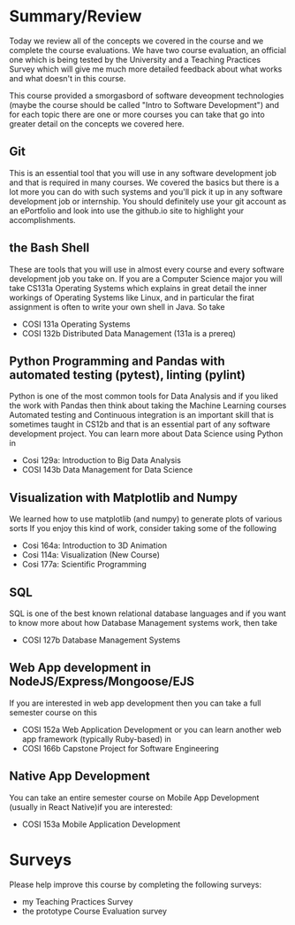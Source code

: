 # Summary/Review
Today we review all of the concepts we covered in the course and we complete the course evaluations.
We have two course evaluation, an official one which is being tested by the University and 
a Teaching Practices Survey which will give me much more detailed feedback about what works and what doesn't in this course.

This course provided a smorgasbord of software deveopment technologies (maybe the course should be called "Intro to Software Development")
and for each topic there are one or more courses you can take that go into greater detail on the concepts we covered here.

## Git
This is an essential tool that you will use in any software development job and that is required in many courses.
We covered the basics but there is a lot more you can do with such systems and you'll pick it up in any software
development job or internship. You should definitely use your git account as an ePortfolio and look into use the github.io
site to highlight your accomplishments.

## the Bash Shell
These are tools that you will use in almost every course and every software development job you take on. 
If you are a Computer Science major you will take CS131a Operating Systems which explains in great detail
the inner workings of Operating Systems like Linux, and in particular the firat assignment is often to write your 
own shell in Java. So take
* COSI 131a Operating Systems
* COSI 132b Distributed Data Management (131a is a prereq)


## Python Programming and Pandas with automated testing (pytest), linting (pylint)
Python is one of the most common tools for Data Analysis and if you liked the work with Pandas then think
about taking the Machine Learning courses 
Automated testing and Continuous integration is an important skill that is sometimes taught in CS12b
and that is an essential part of any software development project. You can learn more about Data Science
using Python in 
* Cosi 129a: Introduction to Big Data Analysis
* COSI 143b Data Management for Data Science

## Visualization with Matplotlib and Numpy
We learned how to use matplotlib (and numpy) to generate plots of various sorts
If you enjoy this kind of work, consider taking some of the following
* Cosi 164a: Introduction to 3D Animation
* Cosi 114a: Visualization (New Course)
* Cosi 177a: Scientific Programming

## SQL
SQL is one of the best known relational database languages and if you want to know more about how Database Management systems work, then take
* COSI 127b Database Management Systems

## Web App development in NodeJS/Express/Mongoose/EJS
If you are interested in web app development then you can take a full semester course on this
* COSI 152a Web Application Development
or you can learn another web app framework (typically Ruby-based) in
* COSI 166b Capstone Project for Software Engineering

## Native App Development
You can take an entire semester course on Mobile App Development (usually in React Native)if you are interested:
* COSI 153a Mobile Application Development


# Surveys
Please help improve this course by completing the following surveys:
* my Teaching Practices Survey
* the prototype Course Evaluation survey
